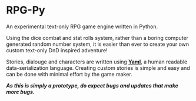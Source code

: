 # RPG-Py
An experimental text-only RPG game engine written in Python.

Using the dice combat and stat rolls system, rather than a boring computer generated random number system, it is easier than ever to create your own custom text-only DnD inspired adventure!

Stories, dialouge and characters are written using [**Yaml**](https://en.wikipedia.org/wiki/YAML), a human readable data-serialization language. Creating custom stories is simple and easy and can be done with minimal effort by the game maker.

***As this is simply a prototype, do expect bugs and updates that make more bugs.***